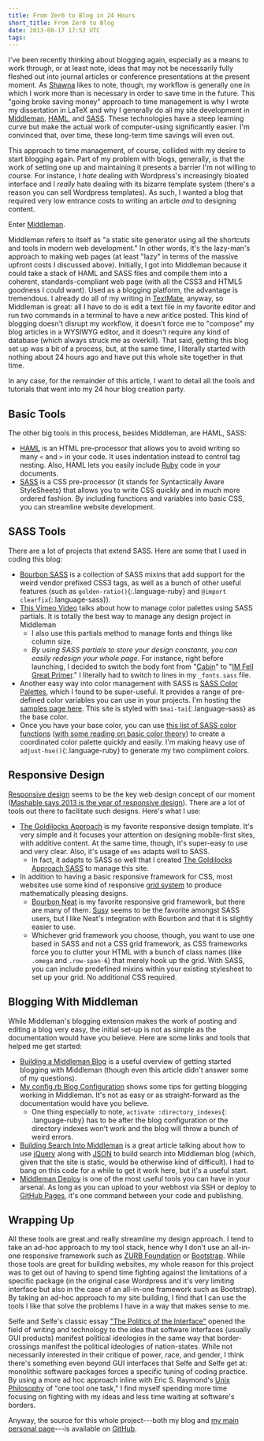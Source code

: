 ```yaml
---
title: From Zer0 to Blog in 24 Hours
short_title: From Zer0 to Blog
date: 2013-08-17 17:52 UTC
tags:
---
```


I've been recently thinking about blogging again, especially as a means to work through, or at least note, ideas that may not be necessarily fully fleshed out into journal articles or conference presentations at the present moment. As [Shawna](http://shawnaross.com) likes to note, though, my workflow is generally one in which I work more than is necessary in order to save time in the future. This "going broke saving money" approach to time management is why I wrote my dissertation in LaTeX and why I generally do all my site development in [Middleman](http://middlemanapp.com), [HAML](http://haml.info/), and [SASS](http://sass-lang.com/). These technologies have a steep learning curve but make the actual work of computer-using significantly easier. I'm convinced that, over time, these long-term time savings will even out.

This approach to time management, of course, collided with my desire to start blogging again. Part of my problem with blogs, generally, is that the work of setting one up and maintaining it presents a barrier I'm not willing to course. For instance, I _hate_ dealing with Wordpress's increasingly bloated interface and I _really_ hate dealing with its bizarre template system (there's a reason you can sell Wordpress templates). As such, I wanted a blog that required very low entrance costs to writing an article _and_ to designing content.

Enter [Middleman](http://middlemanapp.com).

Middleman refers to itself as "a static site generator using all the shortcuts and tools in modern web development." In other words, it's the lazy-man's approach to making web pages (at least "lazy" in terms of the massive upfront costs I discussed above). Initially, I got into Middleman because it could take a stack of HAML and SASS files and compile them into a coherent, standards-compliant web page (with all the CSS3 and HTML5 goodness I could want). Used as a blogging platform, the advantage is tremendous. I already do all of my writing in [TextMate](http://macromates.com/), anyway, so Middleman is great: all I have to do is edit a text file in my favorite editor and run two commands in a terminal to have a new aritlce posted. This kind of blogging doesn't disrupt my workflow, it doesn't force me to "compose" my blog articles in a WYSIWYG editor, and it doesn't require any kind of database (which always struck me as overkill). That said, getting this blog set up was a bit of a process, but, at the same time, I literally started with nothing about 24 hours ago and have put this whole site together in that time.

In any case, for the remainder of this article, I want to detail all the tools and tutorials that went into my 24 hour blog creation party.

## Basic Tools

The other big tools in this process, besides Middleman, are HAML, SASS:

* [HAML](http://haml.info/) is an HTML pre-processor that allows you to avoid writing so many `<` and `>` in your code. It uses indentation instead to control tag nesting. Also, HAML lets you easily include [Ruby](http://www.ruby-lang.org/en/) code in your documents.
* [SASS](http://sass-lang.com/) is a CSS pre-processor (it stands for Syntactically Aware StyleSheets) that allows you to write CSS quickly and in much more ordered fashion. By including functions and variables into basic CSS, you can streamline website development.

## SASS Tools

There are a lot of projects that extend SASS. Here are some that I used in coding this blog:

* [Bourbon SASS](http://bourbon.io) is a collection of SASS mixins that add support for the weird vendor prefixed CSS3 tags, as well as a bunch of other useful features (such as `golden-ratio()`{:.language-ruby} and `@import clearfix`{:.language-sass}).
* [This Vimeo Video](http://vimeo.com/15168461) talks about how to manage color palettes using SASS partials. It is totally the best way to manage any design project in Middleman
    * I also use this partials method to manage fonts and things like column size.
	* _By using SASS partials to store your design constants, you can easily redesign your whole page_. For instance, right before launching, I decided to switch the body font from "[Cabin](http://www.google.com/fonts/specimen/Cabin)" to "[IM Fell Great Primer](http://www.google.com/fonts/specimen/IM+Fell+Great+Primer)." I literally had to switch to lines in my `_fonts.sass` file.
* Another easy way into color management with SASS is [SASS Color Palettes](https://github.com/FearMediocrity/sass-color-palettes/), which I found to be super-useful. It provides a range of pre-defined color variables you can use in your projects. I'm hosting the [samples page here](https://dl.dropboxusercontent.com/u/28696035/samples.html). This site is styled with `$mai-tai`{:.language-sass} as the base color.
* Once you have your base color, you can use [this list of SASS color functions](http://sass-lang.com/docs/yardoc/Sass/Script/Functions.html) ([with some reading on basic color theory](http://www.colormatters.com/color-and-design/basic-color-theory)) to create a coordinated color palette quickly and easily. I'm making heavy use of `adjust-hue()`{:.language-ruby} to generate my two compliment colors.

## Responsive Design

[Responsive design](https://en.wikipedia.org/wiki/Responsive_web_design) seems to be the key web design concept of our moment ([Mashable says 2013 is the year of responsive design](http://mashable.com/2012/12/11/responsive-web-design/)). There are a lot of tools out there to facilitate such designs. Here's what I use:

* [The Goldilocks Approach](http://goldilocksapproach.com/) is my favorite responsive design template. It's very simple and it focuses your attention on designing mobile-first sites, with additive content. At the same time, though, it's super-easy to use and very clear. Also, it's usage of `ems` adapts well to SASS.
	* In fact, it adapts to SASS so well that I created [The Goldilocks Approach SASS](https://github.com/oncomouse/goldilocks-approach-sass) to manage this site.
* In addition to having a basic responsive framework for CSS, most websites use some kind of responsive [grid system](https://en.wikipedia.org/wiki/Grid_(graphic_design)) to produce mathematically pleasing designs.
	* [Bourbon Neat](http://neat.bourbon.io) is my favorite responsive grid framework, but there are many of them. [Susy](http://susy.oddbird.net/) seems to be the favorite amongst SASS users, but I like Neat's integration with Bourbon and that it is slightly easier to use.
	* Whichever grid framework you choose, though, you want to use one based in SASS and not a CSS grid framework, as CSS frameworks force you to clutter your HTML with a bunch of class names (like `.omega` and `.row-span-6`) that merely hook up the grid. With SASS, you can include predefined mixins within your existing stylesheet to set up your grid. No additional CSS required.

## Blogging With Middleman

While Middleman's blogging extension makes the work of posting and editing a blog very easy, the initial set-up is not as simple as the documentation would have you believe. Here are some links and tools that helped me get started:

* [Building a Middleman Blog](http://designbyjoel.com/blog/2012-10-20-building-a-blog-in-middleman/) is a useful overview of getting started blogging with Middleman (though even this article didn't answer some of my questions).
* [My config.rb Blog Configuration](https://gist.github.com/oncomouse/6238377) shows some tips for getting blogging working in Middleman. It's not as easy or as straight-forward as the documentation would have you believe.
	* One thing especially to note, `activate :directory_indexes`{: .language-ruby} has to be after the blog configuration or the directory indexes won't work and the blog will throw a bunch of weird errors.
* [Building Search Into Middleman](http://designbyjoel.com/blog/2012-11-23-middleman-search/) is a great article talking about how to use [jQuery](http://jquery.com) along with [JSON](http://www.json.org/) to build search into Middleman blog (which, given that the site is static, would be otherwise kind of difficult). I had to bang on this code for a while to get it work here, but it's a useful start.
* [Middleman Deploy](https://github.com/tvaughan/middleman-deploy) is one of the most useful tools you can have in your arsenal. As long as you can upload to your webhost via SSH or deploy to [GitHub Pages](http://pages.github.com/), it's one command between your code and publishing.

## Wrapping Up

All these tools are great and really streamline my design approach. I tend to take an ad-hoc approach to my tool stack, hence why I don't use an all-in-one responsive framework such as [ZURB Foundation](http://foundation.zurb.com/) or [Bootstrap](http://getbootstrap.com/2.3.2/). While those tools are great for building websites, my whole reason for this project was to get out of having to spend time fighting against the limitations of a specific package (in the original case Wordpress and it's very limiting interface but also in the case of an all-in-one framework such as Bootstrap). By taking an ad-hoc approach to my site building, I find that I can use the tools I like that solve the problems I have in a way that makes sense to me. 

Selfe and Selfe's classic essay ["The Politics of the Interface"](http://www.jstor.org/stable/358761) opened the field of writing and technology to the idea that software interfaces (usually GUI products) manifest political ideologies in the same way that border-crossings manifest the political ideologies of nation-states. While not necessarily interested in their critique of power, race, and gender, I think there's something even beyond GUI interfaces that Selfe and Selfe get at: monolithic software packages forces a specific tuning of coding practice. By using a more ad hoc approach inline with Eric S. Raymond's [Unix Philosophy](https://en.wikipedia.org/wiki/Unix_philosophy) of "one tool one task," I find myself spending more time focusing on fighting with my ideas and less time waiting at software's borders.

Anyway, the source for this whole project---both my blog and [my main personal page](http://andrew.pilsch.com)---is available on [GitHub](https://github.com/oncomouse/AndrewPilsch.com).
